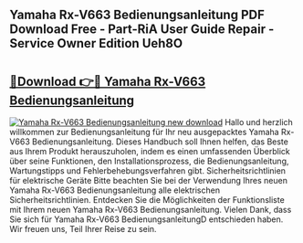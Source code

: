 ## Yamaha Rx-V663 Bedienungsanleitung PDF Download Free - Part-RiA User Guide Repair - Service Owner Edition Ueh8O

# <h2><a href="http://df5bdsl.blite.top/?on=Yamaha+Rx-V663+Bedienungsanleitung">🔗Download 👉🔴 Yamaha Rx-V663 Bedienungsanleitung</a></h2>

[![Yamaha Rx-V663 Bedienungsanleitung new download](https://i.imgur.com/lujVjoI.png)](http://df5bdsl.blite.top/?on=Yamaha+Rx-V663+Bedienungsanleitung)
Hallo und herzlich willkommen zur Bedienungsanleitung für Ihr neu ausgepacktes Yamaha Rx-V663 Bedienungsanleitung. Dieses Handbuch soll Ihnen helfen, das Beste aus Ihrem Produkt herauszuholen, indem es einen umfassenden Überblick über seine Funktionen, den Installationsprozess, die Bedienungsanleitung, Wartungstipps und Fehlerbehebungsverfahren gibt. Sicherheitsrichtlinien für elektrische Geräte Bitte beachten Sie bei der Verwendung Ihres neuen Yamaha Rx-V663 Bedienungsanleitung alle elektrischen Sicherheitsrichtlinien. Entdecken Sie die Möglichkeiten der Funktionsliste mit Ihrem neuen Yamaha Rx-V663 Bedienungsanleitung. Vielen Dank, dass Sie sich für Yamaha Rx-V663 BedienungsanleitungD entschieden haben. Wir freuen uns, Teil Ihrer Reise zu sein.
